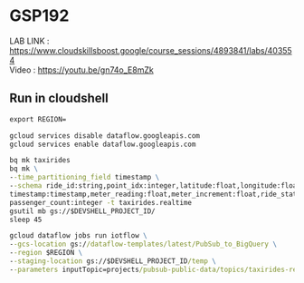 # GSP192

LAB LINK : https://www.cloudskillsboost.google/course_sessions/4893841/labs/403554 \
Video : https://youtu.be/gn74o_E8mZk

## Run in cloudshell

```cmd
export REGION=
```

```cmd
gcloud services disable dataflow.googleapis.com
gcloud services enable dataflow.googleapis.com
```

```cmd
bq mk taxirides
bq mk \
--time_partitioning_field timestamp \
--schema ride_id:string,point_idx:integer,latitude:float,longitude:float,\
timestamp:timestamp,meter_reading:float,meter_increment:float,ride_status:string,\
passenger_count:integer -t taxirides.realtime
gsutil mb gs://$DEVSHELL_PROJECT_ID/
sleep 45
```

```cmd
gcloud dataflow jobs run iotflow \
--gcs-location gs://dataflow-templates/latest/PubSub_to_BigQuery \
--region $REGION \
--staging-location gs://$DEVSHELL_PROJECT_ID/temp \
--parameters inputTopic=projects/pubsub-public-data/topics/taxirides-realtime,outputTableSpec=$DEVSHELL_PROJECT_ID:taxirides.realtime
```

